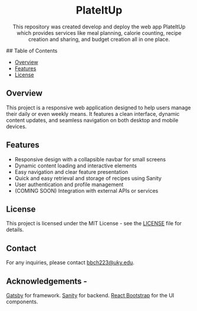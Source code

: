 <h1 align="center">
  PlateItUp
</h1>

<p align="center">
  This repository was created develop and deploy the web app PlateItUp which provides services like meal planning, calorie counting, recipe creation and sharing, and budget creation all in one   place.
</p>
## Table of Contents

- [Overview](#overview)
- [Features](#features)
- [License](#license)

## Overview

This project is a responsive web application designed to help users manage their daily or even weekly means. It features a clean interface, dynamic content updates, and seamless navigation on both desktop and mobile devices.

## Features

- Responsive design with a collapsible navbar for small screens
- Dynamic content loading and interactive elements
- Easy navigation and clear feature presentation
- Quick and easy retrieval and storage of recipes using Sanity
- User authentication and profile management
- (COMING SOON) Integration with external APIs or services

## License
This project is licensed under the MIT License - see the [LICENSE](LICENSE) file for details.
## Contact
For any inquiries, please contact [bbch223@uky.edu](mailto:bbch223@uky.edu).

## Acknowledgements - 
[Gatsby](https://github.com/gatsbyjs/gatsby) for framework.
[Sanity](https://github.com/sanity-io/sanity) for backend.
[React Bootstrap](https://react-bootstrap.github.io/) for the UI components.
